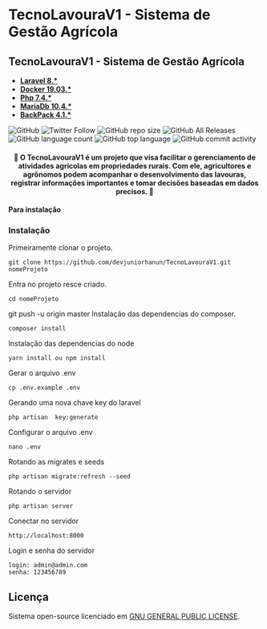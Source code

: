 # TecnoLavouraV1 - Sistema de Gestão Agrícola 
## TecnoLavouraV1 - Sistema de Gestão Agrícola

- **[Laravel 8.*](http://laravel.com)**
- **[Docker 19.03.*](http://docker.com)**
- **[Php 7.4.*](https://www.php.net/releases/7_4_0.php)**
- **[MariaDb 10.4.*](https://downloads.mariadb.org/)**
- **[BackPack 4.1.*](https://backpackforlaravel.com/)**


![GitHub](https://img.shields.io/github/license/devjuniorhanun/TecnoLavouraV1)
![Twitter Follow](https://img.shields.io/twitter/follow/HanunWinston?style=social)
![GitHub repo size](https://img.shields.io/github/repo-size/devjuniorhanun/TecnoLavouraV1)
![GitHub All Releases](https://img.shields.io/github/downloads/devjuniorhanun/TecnoLavouraV1/total)
![GitHub language count](https://img.shields.io/github/languages/count/devjuniorhanun/TecnoLavouraV1)
![GitHub top language](https://img.shields.io/github/languages/top/devjuniorhanun/TecnoLavouraV1)
![GitHub commit activity](https://img.shields.io/github/commit-activity/y/devjuniorhanun/TecnoLavouraV1)

<h4 align="center"> 
	🚧  O TecnoLavouraV1 é um projeto que visa facilitar o gerenciamento de atividades agrícolas em propriedades rurais. Com ele, agricultores e agrônomos podem acompanhar o desenvolvimento das lavouras, registrar informações importantes e tomar decisões baseadas em dados precisos.  🚧
</h4>

#### Para instalação

### Instalação
Primeiramente clonar o projeto.
```
git clone https://github.com/devjuniorhanun/TecnoLavouraV1.git nomeProjeto
```
Entra no projeto resce criado.
```
cd nomeProjeto
```
git push -u origin master
Instalação das dependencias do composer.
```
composer install
```
Instalação das dependencias do node
```
yarn install ou npm install
```
Gerar o arquivo .env
```
cp .env.example .env
```
Gerando uma nova chave key do laravel
```
php artisan  key:generate
```
Configurar o arquivo .env
```
nano .env
```
Rotando as migrates e seeds
```
php artisan migrate:refresh --seed
```
Rotando o servidor
```
php artisan server
```
Conectar no servidor
```
http://localhost:8000
```
Login e senha do servidor
```
login: admin@admin.com
senha: 123456789
```

## Licença
Sistema open-source licenciado em [GNU GENERAL PUBLIC LICENSE](https://fsf.org/).
